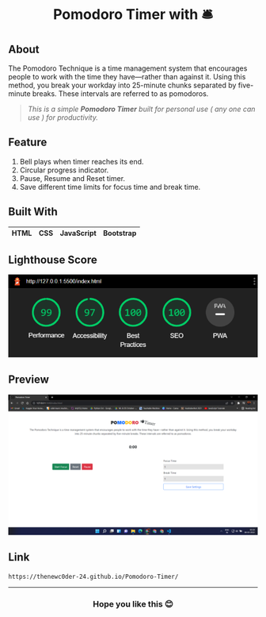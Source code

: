 <h1 align="center">Pomodoro Timer with 🛎️</h1>

## About
The Pomodoro Technique is a time management system that encourages people to work with the time they have—rather than against it. Using this method, you break your workday into 
25-minute chunks separated by five-minute breaks. These intervals are referred to as pomodoros.

>_This is a simple **Pomodoro Timer** built for personal use ( any one can use ) for productivity._

## Feature
1. Bell plays when timer reaches its end.
2. Circular progress indicator.
3. Pause, Resume and Reset timer.
4. Save different time limits for focus time and break time.

## Built With
|HTML |CSS |JavaScript |Bootstrap |
|--- |--- |--- |--- |

## Lighthouse Score
<div align="center">
  <img src="https://github.com/TheNewC0der-24/Pomodoro-Timer/blob/master/Images/Lighthouse%20Report.png">
</div>

## Preview
![image](https://github.com/TheNewC0der-24/Pomodoro-Timer/blob/master/Images/Preview.png)

## Link
```
https://thenewc0der-24.github.io/Pomodoro-Timer/
```

---
<h3 align="center">Hope you like this 😊</h3>
